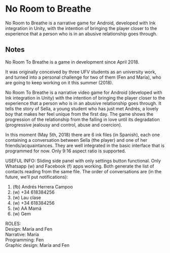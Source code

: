 # No Room to Breathe
No Room to Breathe is a narrative game for Android, developed with Ink integration in Unity, with the intention of bringing the player closer to the experience that a person who is in an abusive relationship goes through.

## Notes
No Room To Breathe is a game in development since April 2018.

It was originally conceived by three UFV students as an university work, and turned into a personal challenge for two of them (Fen and María), who are going to keep working on it this summer (2018).

No Room To Breathe is a narrative video game for Android (developed with Ink integration in Unity) with the intention of bringing the player closer to the experience that a person who is in an abusive relationship goes through. It tells the story of Sella, a young student who has just met Andrés, a lovely boy that makes her feel unique from the first day. The game shows the progression of the relationship from the falling in love until its degradation (progressive jealousy and control, abuse and coercion).

In this moment (May 5th, 2018) there are 6 ink files (in Spanish), each one containing a conversation between Sella (the player) and one of her friends/acquaintances. They are well integrated in the basic interface that is programmed for now. Only 9:16 aspect ratio is supported. 

USEFUL INFO:
Sliding side panel with only settings button functional.
Only Whatsapp (w) and Facebook (f) apps working. Both generate the list of contacts reading from the same file.
The order of conversations are (in the future, we'll put notifications):
1. (fb) Andrés Herrera Campoo
2. (w) +34 618384256
3. (w) Lau clase
4. (w) +34 618384256
5. (w) AA Mamá
6. (w) Gem


ROLES:  
Design: María and Fen  
Narrative: María  
Programming: Fen  
Graphic design: María and Fen
